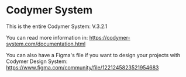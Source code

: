 # Codymer System
This is the entire Codymer System: V.3.2.1

You can read more information in:
https://codymer-system.com/documentation.html

You can also have a Figma's file if you want to design your projects with Codymer Design System:
https://www.figma.com/community/file/1221245823521954683
